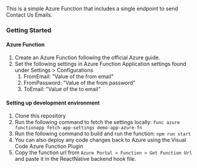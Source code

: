 This is a simple Azure Function that includes a single endpoint to send Contact Us Emails.

### Getting Started

#### Azure Function
1. Create an Azure Function following the official Azure guide.
1. Set the following settings in Azure Function Application settings found under Settings > Configurations
    1. FromEmail: "Value of the from email"
    1. FromPassword: "Value of the from password"
    1. ToEmail: "Value of the to email"

#### Setting up development environment
1. Clone this repository
1. Run the following command to fetch the settings locally: ``func azure functionapp fetch-app-settings demo-app-azure-fn``
1. Run the following command to build and run the function: ```npm run start```
1. You can also deploy any code changes back to Azure using the Visual Code Azure Function Plugin
1. Copy the function url from ``Azure Portal > Function > Get Function Url`` and paste it in the ReactNative backend hook file.